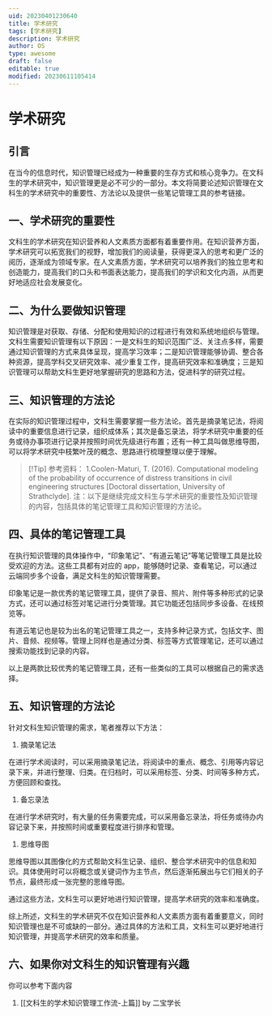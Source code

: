 ```yaml
---
uid: 20230401230640
title: 学术研究
tags: [学术研究]
description: 学术研究
author: OS
type: awesome
draft: false
editable: true
modified: 20230611105414
---
```


# 学术研究

## 引言

在当今的信息时代，知识管理已经成为一种重要的生存方式和核心竞争力。在文科生的学术研究中，知识管理更是必不可少的一部分。本文将简要论述知识管理在文科生的学术研究中的重要性、方法论以及提供一些笔记管理工具的参考链接。

## 一、学术研究的重要性

文科生的学术研究在知识营养和人文素质方面都有着重要作用。在知识营养方面，学术研究可以拓宽我们的视野，增加我们的阅读量，获得更深入的思考和更广泛的阅历，逐渐成为领域专家。在人文素质方面，学术研究可以培养我们的独立思考和创造能力，提高我们的口头和书面表达能力，提高我们的学识和文化内涵，从而更好地适应社会发展变化。

## 二、为什么要做知识管理

知识管理是对获取、存储、分配和使用知识的过程进行有效和系统地组织与管理。文科生需要知识管理有以下原因：一是文科生的知识范围广泛、关注点多样，需要通过知识管理的方式来具体呈现，提高学习效率；二是知识管理能够协调、整合各种资源，提高学科交叉研究效率、减少重复工作，提高研究效率和准确度；三是知识管理可以帮助文科生更好地掌握研究的思路和方法，促进科学的研究过程。

## 三、知识管理的方法论

在实际的知识管理过程中，文科生需要掌握一些方法论。首先是摘录笔记法，将阅读中的重要信息进行记录，组织成体系；其次是备忘录法，将学术研究中重要的任务或待办事项进行记录并按照时间优先级进行布置；还有一种工具叫做思维导图，可以将学术研究中枝繁叶茂的概念、思路进行梳理整理以便于理解。

> [!Tip] 参考资料：
> 1.Coolen-Maturi, T. (2016). Computational modeling of the probability of occurrence of distress transitions in civil engineering structures [Doctoral dissertation, University of Strathclyde].
> 注：以下是继续完成文科生与学术研究的重要性及知识管理的内容，包括具体的笔记管理工具和知识管理的方法论。

## 四、具体的笔记管理工具

在执行知识管理的具体操作中，“印象笔记”、“有道云笔记”等笔记管理工具是比较受欢迎的方法。这些工具都有对应的 app，能够随时记录、查看笔记，可以通过云端同步多个设备，满足文科生的知识管理需要。

印象笔记是一款优秀的笔记管理工具，提供了录音、照片、附件等多种形式的记录方式，还可以通过标签对笔记进行分类管理。其它功能还包括同步多设备、在线预览等。

有道云笔记也是较为出名的笔记管理工具之一，支持多种记录方式，包括文字、图片、音频、视频等。管理上同样也是通过分类、标签等方式管理笔记，还可以通过搜索功能找到记录的内容。

以上是两款比较优秀的笔记管理工具，还有一些类似的工具可以根据自己的需求选择。

## 五、知识管理的方法论

针对文科生知识管理的需求，笔者推荐以下方法：

1. 摘录笔记法

在进行学术阅读时，可以采用摘录笔记法，将阅读中的重点、概念、引用等内容记录下来，并进行整理、归类。在归档时，可以采用标签、分类、时间等多种方式，方便回顾和查找。

1. 备忘录法

在进行学术研究时，有大量的任务需要完成，可以采用备忘录法，将任务或待办内容记录下来，并按照时间或重要程度进行排序和管理。

1. 思维导图

思维导图以其图像化的方式帮助文科生记录、组织、整合学术研究中的信息和知识。具体使用时可以将概念或关键词作为主节点，然后逐渐拓展出与它们相关的子节点，最终形成一张完整的思维导图。

通过这些方法，文科生可以更好地进行知识管理，提高学术研究的效率和准确度。

综上所述，文科生的学术研究不仅在知识营养和人文素质方面有着重要意义，同时知识管理也是不可或缺的一部分。通过具体的方法和工具，文科生可以更好地进行知识管理，并提高学术研究的效率和质量。

## 六、如果你对文科生的知识管理有兴趣

你可以参考下面内容

1. [[文科生的学术知识管理工作流-上篇]] by 二宝学长